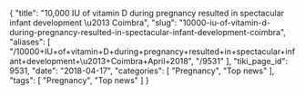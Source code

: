 {
    "title": "10,000 IU of vitamin D during pregnancy resulted in spectacular infant development \u2013 Coimbra",
    "slug": "10000-iu-of-vitamin-d-during-pregnancy-resulted-in-spectacular-infant-development-coimbra",
    "aliases": [
        "/10000+IU+of+vitamin+D+during+pregnancy+resulted+in+spectacular+infant+development+\u2013+Coimbra+April+2018",
        "/9531"
    ],
    "tiki_page_id": 9531,
    "date": "2018-04-17",
    "categories": [
        "Pregnancy",
        "Top news"
    ],
    "tags": [
        "Pregnancy",
        "Top news"
    ]
}